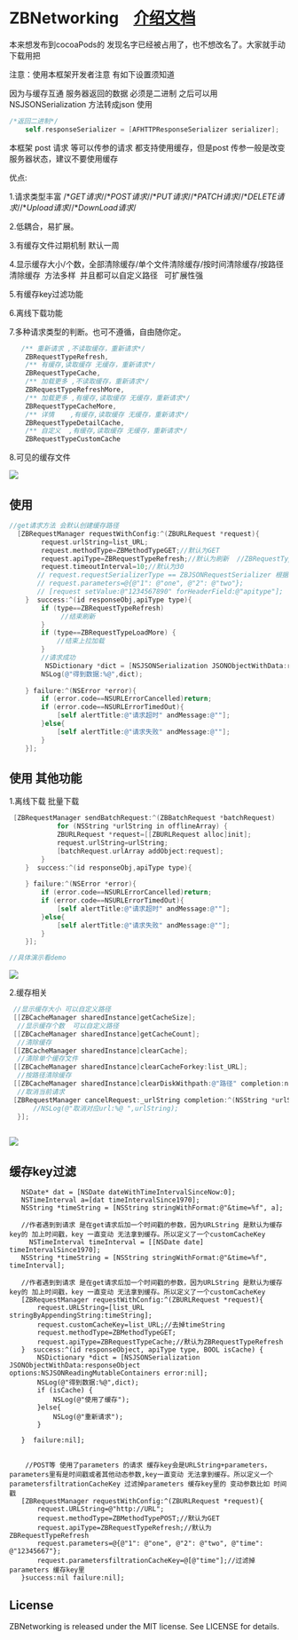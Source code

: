 # ZBNetworking    [介绍文档](http://www.jianshu.com/p/55cda3341d11)
 
 本来想发布到cocoaPods的 发现名字已经被占用了，也不想改名了。大家就手动下载用把
 
注意：使用本框架开发者注意 有如下设置须知道

因为与缓存互通 服务器返回的数据 必须是二进制 之后可以用NSJSONSerialization 方法转成json 使用

```objective-c
/*返回二进制*/
    self.responseSerializer = [AFHTTPResponseSerializer serializer];
 ```
 本框架 post 请求 等可以传参的请求 都支持使用缓存，但是post 传参一般是改变服务器状态，建议不要使用缓存
 
优点:

1.请求类型丰富 /**GET请求*//**POST请求*//**PUT请求*//**PATCH请求*//**DELETE请求*//**Upload请求*//**DownLoad请求*/

2.低耦合，易扩展。

3.有缓存文件过期机制 默认一周

4.显示缓存大小/个数，全部清除缓存/单个文件清除缓存/按时间清除缓存/按路径清除缓存  方法多样  并且都可以自定义路径   可扩展性强

5.有缓存key过滤功能

6.离线下载功能 

7.多种请求类型的判断。也可不遵循，自由随你定。

```objective-c
   /** 重新请求 ,不读取缓存，重新请求*/
    ZBRequestTypeRefresh,
    /** 有缓存,读取缓存 无缓存，重新请求*/
    ZBRequestTypeCache,
    /** 加载更多 ,不读取缓存，重新请求*/
    ZBRequestTypeRefreshMore,
    /** 加载更多 ,有缓存,读取缓存 无缓存，重新请求*/
    ZBRequestTypeCacheMore,
    /** 详情    ,有缓存,读取缓存 无缓存，重新请求*/
    ZBRequestTypeDetailCache,
    /** 自定义  ,有缓存,读取缓存 无缓存，重新请求*/
    ZBRequestTypeCustomCache
```
8.可见的缓存文件

![](http://a3.qpic.cn/psb?/V12I5WUv0Ual5v/uls*nG1YySR.EpyYI8*lFu9kW.lwzjgW.cnPbGMUBG8!/b/dPgAAAAAAAAA&bo=aAHwAAAAAAACDLE!&rf=viewer_4)

## 使用 
```objective-c
//get请求方法 会默认创建缓存路径    
  [ZBRequestManager requestWithConfig:^(ZBURLRequest *request){
        request.urlString=list_URL;
        request.methodType=ZBMethodTypeGET;//默认为GET
        request.apiType=ZBRequestTypeRefresh;//默认为刷新  //ZBRequestTypeCache为使用缓存
        request.timeoutInterval=10;//默认为30
       // request.requestSerializerType == ZBJSONRequestSerializer 根据自己服务器的要求调整上传参数的格式
       // request.parameters=@{@"1": @"one", @"2": @"two"};
       // [request setValue:@"1234567890" forHeaderField:@"apitype"];
    }  success:^(id responseObj,apiType type){
        if (type==ZBRequestTypeRefresh) 
             //结束刷新
        }
        if (type==ZBRequestTypeLoadMore) {
            //结束上拉加载
        }
        //请求成功
         NSDictionary *dict = [NSJSONSerialization JSONObjectWithData:responseObject options:NSJSONReadingMutableContainers error:nil];
        NSLog(@"得到数据:%@",dict);
        
    } failure:^(NSError *error){
        if (error.code==NSURLErrorCancelled)return;
        if (error.code==NSURLErrorTimedOut){
            [self alertTitle:@"请求超时" andMessage:@""];
        }else{
            [self alertTitle:@"请求失败" andMessage:@""];
        }
    }];

```

## 使用 其他功能
1.离线下载 批量下载


```objective-c
 [ZBRequestManager sendBatchRequest:^(ZBBatchRequest *batchRequest)
            for (NSString *urlString in offlineArray) {
            ZBURLRequest *request=[[ZBURLRequest alloc]init];
            request.urlString=urlString;
            [batchRequest.urlArray addObject:request];
        }
    }  success:^(id responseObj,apiType type){
      
    } failure:^(NSError *error){
        if (error.code==NSURLErrorCancelled)return;
        if (error.code==NSURLErrorTimedOut){
            [self alertTitle:@"请求超时" andMessage:@""];
        }else{
            [self alertTitle:@"请求失败" andMessage:@""];
        }
    }];

//具体演示看demo
```
![](http://a3.qpic.cn/psb?/V12I5WUv0Ual5v/cY8K3L2*GJ9RO3i*z1If9XTmzas0cylmafMXWqdFe4o!/b/dK0AAAAAAAAA&bo=aAHwAAAAAAACLJE!&rf=viewer_4)


2.缓存相关
```objective-c
 //显示缓存大小 可以自定义路径
 [[ZBCacheManager sharedInstance]getCacheSize];
  //显示缓存个数  可以自定义路径
 [[ZBCacheManager sharedInstance]getCacheCount];
  //清除缓存
 [[ZBCacheManager sharedInstance]clearCache];
  //清除单个缓存文件
 [[ZBCacheManager sharedInstance]clearCacheForkey:list_URL];
  //按路径清除缓存
 [[ZBCacheManager sharedInstance]clearDiskWithpath:@"路径" completion:nil];
  //取消当前请求
 [ZBRequestManager cancelRequest:_urlString completion:^(NSString *urlString){
      //NSLog(@"取消对应url:%@ ",urlString);
  }];
  
 ```

![](https://upload-images.jianshu.io/upload_images/1830250-3636c0621ebb6fa1.png?imageMogr2/auto-orient/strip%7CimageView2/2/w/621)

## 缓存key过滤
 ```
    NSDate* dat = [NSDate dateWithTimeIntervalSinceNow:0];
    NSTimeInterval a=[dat timeIntervalSince1970];
    NSString *timeString = [NSString stringWithFormat:@"&time=%f", a];

    //作者遇到到请求 是在get请求后加一个时间戳的参数，因为URLString 是默认为缓存key的 加上时间戳，key 一直变动 无法拿到缓存。所以定义了一个customCacheKey
      NSTimeInterval timeInterval = [[NSDate date] timeIntervalSince1970];
    NSString *timeString = [NSString stringWithFormat:@"&time=%f", timeInterval];

    //作者遇到到请求 是在get请求后加一个时间戳的参数，因为URLString 是默认为缓存key的 加上时间戳，key 一直变动 无法拿到缓存。所以定义了一个customCacheKey
    [ZBRequestManager requestWithConfig:^(ZBURLRequest *request){
        request.URLString=[list_URL stringByAppendingString:timeString];
        request.customCacheKey=list_URL;//去掉timeString
        request.methodType=ZBMethodTypeGET;
        request.apiType=ZBRequestTypeCache;//默认为ZBRequestTypeRefresh
    }  success:^(id responseObject, apiType type, BOOL isCache) {
        NSDictionary *dict = [NSJSONSerialization JSONObjectWithData:responseObject options:NSJSONReadingMutableContainers error:nil];
        NSLog(@"得到数据:%@",dict);
        if (isCache) {
            NSLog(@"使用了缓存");
        }else{
            NSLog(@"重新请求");
        }
    
    }  failure:nil];
    
    
     //POST等 使用了parameters 的请求 缓存key会是URLString+parameters，parameters里有是时间戳或者其他动态参数,key一直变动 无法拿到缓存。所以定义一个parametersfiltrationCacheKey 过滤掉parameters 缓存key里的 变动参数比如 时间戳
    [ZBRequestManager requestWithConfig:^(ZBURLRequest *request){
        request.URLString=@"http://URL";
        request.methodType=ZBMethodTypePOST;//默认为GET
        request.apiType=ZBRequestTypeRefresh;//默认为ZBRequestTypeRefresh
        request.parameters=@{@"1": @"one", @"2": @"two", @"time": @"12345667"};
        request.parametersfiltrationCacheKey=@[@"time"];//过滤掉parameters 缓存key里
    }success:nil failure:nil];
  ```


## License

ZBNetworking is released under the MIT license. See LICENSE for details.
